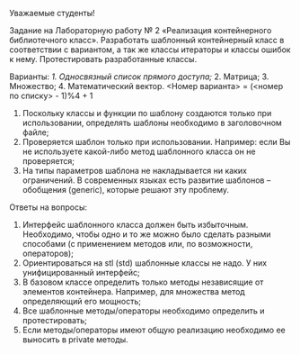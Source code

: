 
Уважаемые студенты!

Задание на Лабораторную работу № 2 «Реализация контейнерного библиотечного класс».
Разработать шаблонный контейнерный класс в соответствии с вариантом, а так же классы
итераторы и классы ошибок к нему. Протестировать разработанные классы.

Варианты:
*1.  Односвязный список прямого доступа;*
2.  Матрица;
3.  Множество;
4.  Математический вектор.
<Номер варианта> = (<номер по списку> - 1)%4 + 1

1. Поскольку классы и функции по шаблону создаются только при использовании, определять шаблоны необходимо в заголовочном файле;
2. Проверяется шаблон только при использовании. Например: если Вы не используете какой-либо метод шаблонного класса он не проверяется;
3. На типы параметров шаблона не накладывается ни каких ограничений. В современных языках есть развитие шаблонов – обобщения (generic), которые решают эту проблему.

Ответы на вопросы:
1. Интерфейс шаблонного класса должен быть избыточным. Необходимо, чтобы одно и то же можно было сделать разными способами (с применением методов или, по возможности, операторов);
2. Ориентироваться на stl (std) шаблонные классы не надо. У них унифицированный интерфейс;
3. В базовом классе определить только методы независящие от элементов контейнера. Например, для множества метод определяющий его мощность;
4. Все шаблонные методы/операторы необходимо определить и протестировать;
5. Если методы/операторы имеют общую реализацию необходимо ее выносить в private методы.


